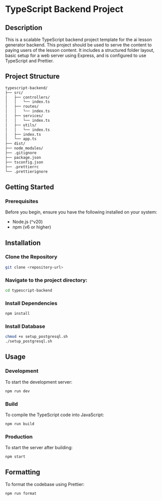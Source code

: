 # TypeScript Backend Project
## Description
This is a scalable TypeScript backend project template for the ai lesson generator backend. This project should be used to serve the content to paying users of the lesson content. It includes a structured folder layout, basic setup for a web server using Express, and is configured to use TypeScript and Prettier.

## Project Structure

```bash
typescript-backend/
├── src/
│   ├── controllers/
│   │   └── index.ts
│   ├── routes/
│   │   └── index.ts
│   ├── services/
│   │   └── index.ts
│   ├── utils/
│   │   └── index.ts
│   ├── index.ts
│   └── app.ts
├── dist/
├── node_modules/
├── .gitignore
├── package.json
├── tsconfig.json
├── .prettierrc
└── .prettierignore
```

## Getting Started

### Prerequisites

Before you begin, ensure you have the following installed on your system:

- Node.js (^v20)
- npm (v6 or higher)

## Installation

### Clone the Repository 

```bash
git clone <repository-url>
```

### Navigate to the project directory:

```bash
cd typescript-backend
```

### Install Dependencies

```bash
npm install
```

### Install Database

```bash
chmod +x setup_postgresql.sh
./setup_postgresql.sh
```

## Usage

### Development

To start the development server:

```bash 
npm run dev
```

### Build 

To compile the TypeScript code into JavaScript:

```bash
npm run build
```

### Production

To start the server after building:

```bash
npm start
```

## Formatting

To format the codebase using Prettier:

```bash 
npm run format
```